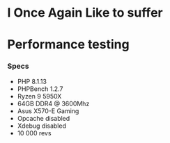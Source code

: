 # I Once Again Like to suffer


# Performance testing

### Specs
* PHP 8.1.13
* PHPBench 1.2.7
* Ryzen 9 5950X
* 64GB DDR4 @ 3600Mhz
* Asus X570-E Gaming
* Opcache disabled
* Xdebug disabled
* 10 000 revs